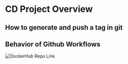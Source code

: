 # CD Project Overview

## How to generate and push a tag in git

## Behavior of Github Workflows



![DockerHub Repo Link](https://hub.docker.com/repository/docker/ethanschultz2/schultz-ceg3120/general)
